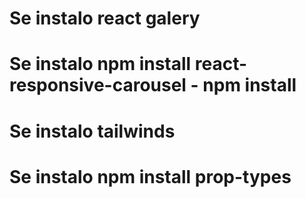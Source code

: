 # Se instalo react galery 
# Se instalo npm install react-responsive-carousel - npm install
# Se instalo tailwinds
# Se instalo npm install prop-types
